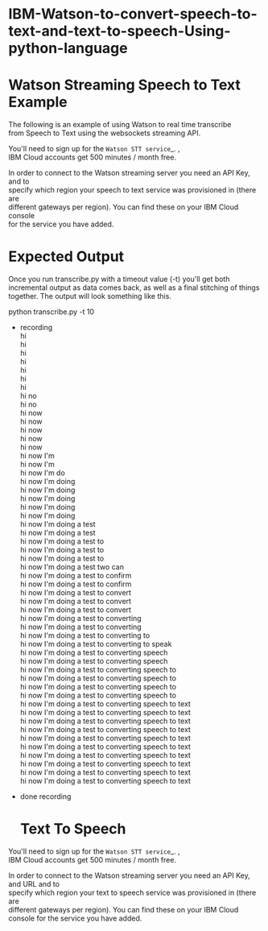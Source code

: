 # IBM-Watson-to-convert-speech-to-text-and-text-to-speech-Using-python-language

 Watson Streaming Speech to Text Example
 =====================================


The following is an example of using Watson to real time transcribe                                                                                     
from Speech to Text using the websockets streaming API.                                                                                                                      

You'll need to sign up for the `Watson STT service`_. ,                                                                                               
IBM Cloud accounts get 500 minutes / month free.

In order to connect to the Watson streaming server you need an API Key, and to                                                                                              
specify which region your speech to text service was provisioned in (there are                                                                                                  
different gateways per region). You can find these on your IBM Cloud console                                                                                                 
for the service you have added.                                                                                                      
                                                                                                      
Expected Output
===============

Once you run transcribe.py with a timeout value (-t) you'll get both                                                                                                      
incremental output as data comes back, as well as a final stitching of
things together. The output will look something like this.

python transcribe.py -t 10                                                                                                                    
* recording                                                                                                                   
hi                                                                                                                  
hi                                                                                                                   
hi                                                                                                                   
hi                                                                                                                   
hi                                                                                                                   
hi                                                                                                                   
hi                                                                                                                   
hi no                                                                                                                   
hi no                                                                                                                   
hi now                                                                                                                   
hi now                                                                                                                   
hi now                                                                                                                   
hi now                                                                                                                   
hi now                                                                                                                   
hi now I'm                                                                                                                    
hi now I'm                                                                                                                     
hi now I'm do                                                                                                                     
hi now I'm doing                                                                                                                    
hi now I'm doing                                                                                                                    
hi now I'm doing                                                                                                                    
hi now I'm doing                                                                                                                    
hi now I'm doing                                                                                                                    
hi now I'm doing a test                                                                                                     
hi now I'm doing a test                                                                                                             
hi now I'm doing a test to                                                                                                          
hi now I'm doing a test to                                                                                                       
hi now I'm doing a test to                                                                                                  
hi now I'm doing a test two can                                                                                                       
hi now I'm doing a test to confirm                                                                                                       
hi now I'm doing a test to confirm                                                                                                       
hi now I'm doing a test to convert                                                                                                       
hi now I'm doing a test to convert                                                                                                       
hi now I'm doing a test to convert                                                                                                       
hi now I'm doing a test to converting                                                                                                  
hi now I'm doing a test to converting                                                                                                 
hi now I'm doing a test to converting to                                                                                                       
hi now I'm doing a test to converting to speak                                                                                               
hi now I'm doing a test to converting speech                                                                                                       
hi now I'm doing a test to converting speech                                                                                                       
hi now I'm doing a test to converting speech to                                                                                                  
hi now I'm doing a test to converting speech to                                                                                                       
hi now I'm doing a test to converting speech to                                                                                                       
hi now I'm doing a test to converting speech to                                                                                                       
hi now I'm doing a test to converting speech to text                                                                                                  
hi now I'm doing a test to converting speech to text                                                                                                       
hi now I'm doing a test to converting speech to text                                                                                                      
hi now I'm doing a test to converting speech to text                                                                                                      
hi now I'm doing a test to converting speech to text                                                                                                      
hi now I'm doing a test to converting speech to text                                                                                                      
hi now I'm doing a test to converting speech to text                                                                                                      
hi now I'm doing a test to converting speech to text                                                                                                      
hi now I'm doing a test to converting speech to text                                                                                                      
hi now I'm doing a test to converting speech to text                                                                                                      
* done recording                                                                                                       

                                                                                                                                    
    Text To Speech
    =====================================

You'll need to sign up for the `Watson STT service`_. ,                                                                                            
IBM Cloud accounts get 500 minutes / month free.                                                                                                      

In order to connect to the Watson streaming server you need an API Key, and URL and to                                                                                     
specify which region your text to speech service was provisioned in (there are                                                                                                      
different gateways per region). You can find these on your IBM Cloud console for the service you have added.                                                                                                      
